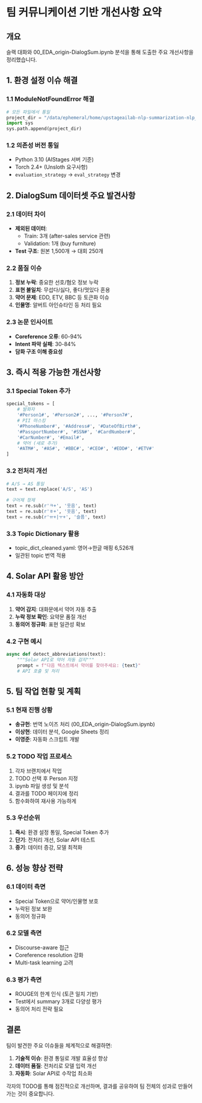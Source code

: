 # 팀 커뮤니케이션 기반 개선사항 요약

## 개요
슬랙 대화와 00_EDA_origin-DialogSum.ipynb 분석을 통해 도출한 주요 개선사항을 정리했습니다.

## 1. 환경 설정 이슈 해결

### 1.1 ModuleNotFoundError 해결
```python
# 모든 파일에서 통일
project_dir = "/data/ephemeral/home/upstageailab-nlp-summarization-nlp_5/"
import sys
sys.path.append(project_dir)
```

### 1.2 의존성 버전 통일
- Python 3.10 (AIStages 서버 기준)
- Torch 2.4+ (Unsloth 요구사항)
- `evaluation_strategy` → `eval_strategy` 변경

## 2. DialogSum 데이터셋 주요 발견사항

### 2.1 데이터 차이
- **제외된 데이터**: 
  - Train: 3개 (after-sales service 관련)
  - Validation: 1개 (buy furniture)
- **Test 구조**: 원본 1,500개 → 대회 250개

### 2.2 품질 이슈
1. **정보 누락**: 중요한 선호/혐오 정보 누락
2. **표현 불일치**: 무섭다/싫다, 좋다/멋있다 혼용
3. **약어 문제**: EDD, ETV, BBC 등 토큰화 이슈
4. **인물명**: 알버트 아인슈타인 등 처리 필요

### 2.3 논문 인사이트
- **Coreference 오류**: 60-94%
- **Intent 파악 실패**: 30-84%
- **담화 구조 이해 중요성**

## 3. 즉시 적용 가능한 개선사항

### 3.1 Special Token 추가
```python
special_tokens = [
    # 발화자
    '#Person1#', '#Person2#', ..., '#Person7#',
    # PII 마스킹
    '#PhoneNumber#', '#Address#', '#DateOfBirth#',
    '#PassportNumber#', '#SSN#', '#CardNumber#',
    '#CarNumber#', '#Email#',
    # 약어 (새로 추가)
    '#ATM#', '#AS#', '#BBC#', '#CEO#', '#EDD#', '#ETV#'
]
```

### 3.2 전처리 개선
```python
# A/S → AS 통일
text = text.replace('A/S', 'AS')

# 구어체 정제
text = re.sub(r'ㅋ+', '웃음', text)
text = re.sub(r'ㅎ+', '웃음', text)
text = re.sub(r'ㅠ+|ㅜ+', '슬픔', text)
```

### 3.3 Topic Dictionary 활용
- topic_dict_cleaned.yaml: 영어→한글 매핑 6,526개
- 일관된 topic 번역 적용

## 4. Solar API 활용 방안

### 4.1 자동화 대상
1. **약어 감지**: 대화문에서 약어 자동 추출
2. **누락 정보 확인**: 요약문 품질 개선
3. **동의어 정규화**: 표현 일관성 확보

### 4.2 구현 예시
```python
async def detect_abbreviations(text):
    """Solar API로 약어 자동 감지"""
    prompt = f"다음 텍스트에서 약어를 찾아주세요: {text}"
    # API 호출 및 처리
```

## 5. 팀 작업 현황 및 계획

### 5.1 현재 진행 상황
- **송규헌**: 번역 노이즈 처리 (00_EDA_origin-DialogSum.ipynb)
- **이상현**: 데이터 분석, Google Sheets 정리
- **이영준**: 자동화 스크립트 개발

### 5.2 TODO 작업 프로세스
1. 각자 브랜치에서 작업
2. TODO 선택 후 Person 지정
3. ipynb 파일 생성 및 분석
4. 결과를 TODO 페이지에 정리
5. 함수화하여 재사용 가능하게

### 5.3 우선순위
1. **즉시**: 환경 설정 통일, Special Token 추가
2. **단기**: 전처리 개선, Solar API 테스트
3. **중기**: 데이터 증강, 모델 최적화

## 6. 성능 향상 전략

### 6.1 데이터 측면
- Special Token으로 약어/인물명 보호
- 누락된 정보 보완
- 동의어 정규화

### 6.2 모델 측면
- Discourse-aware 접근
- Coreference resolution 강화
- Multi-task learning 고려

### 6.3 평가 측면
- ROUGE의 한계 인식 (토큰 일치 기반)
- Test에서 summary 3개로 다양성 평가
- 동의어 처리 전략 필요

## 결론

팀이 발견한 주요 이슈들을 체계적으로 해결하면:
1. **기술적 이슈**: 환경 통일로 개발 효율성 향상
2. **데이터 품질**: 전처리로 모델 입력 개선
3. **자동화**: Solar API로 수작업 최소화

각자의 TODO를 통해 점진적으로 개선하며, 결과를 공유하여 팀 전체의 성과로 만들어가는 것이 중요합니다.

